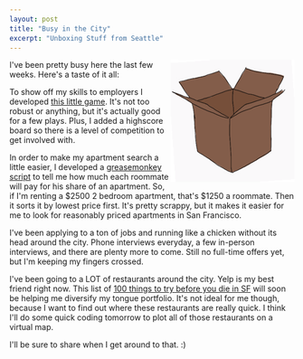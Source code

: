 ```yaml
---
layout: post
title: "Busy in the City"
excerpt: "Unboxing Stuff from Seattle"
---
```


<img style="float: right;" src="/images/unbox.gif" alt="Beautiful Drawing of a box that I did in 2010. Wow."/>

I've been pretty busy here the last few weeks. Here's a taste of it all:

To show off my skills to employers I developed [this little game][game]. It's not too robust or anything, but it's actually good for a few plays. Plus, I added a highscore board so there is a level of competition to get involved with.

In order to make my apartment search a little easier, I developed a [greasemonkey script][greasemonkey] to tell me how much each roommate will pay for his share of an apartment. So, if I'm renting a $2500 2 bedroom apartment, that's $1250 a roommate. Then it sorts it by lowest price first. It's pretty scrappy, but it makes it easier for me to look for reasonably priced apartments in San Francisco.

I've been applying to a ton of jobs and running like a chicken without its head around the city. Phone interviews everyday, a few in-person interviews, and there are plenty more to come. Still no full-time offers yet, but I'm keeping my fingers crossed.

I've been going to a LOT of restaurants around the city. Yelp is my best friend right now. This list of [100 things to try before you die in SF][hundred] will soon be helping me diversify my tongue portfolio. It's not ideal for me though, because I want to find out where these restaurants are really quick. I think I'll do some quick coding tomorrow to plot all of those restaurants on a virtual map.

I'll be sure to share when I get around to that. :)


[game]: http://hjhart.com/projects/hot/index.php "100 coins game developed for Hot Shot"
[greasemonkey]: http://hjhart.com/portfolio.php?id=cra "Grease Monkey Script for craigslist"
[hundred]: http://www.7x7.com/eat-drink/2010-big-eat-sf-100-things-try-you-die "100 things to try before you die by 7x7"
